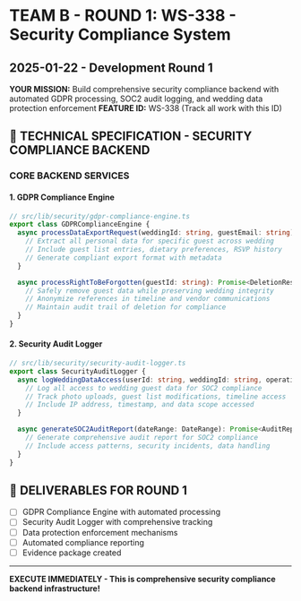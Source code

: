 # TEAM B - ROUND 1: WS-338 - Security Compliance System
## 2025-01-22 - Development Round 1

**YOUR MISSION:** Build comprehensive security compliance backend with automated GDPR processing, SOC2 audit logging, and wedding data protection enforcement
**FEATURE ID:** WS-338 (Track all work with this ID)

## 🎯 TECHNICAL SPECIFICATION - SECURITY COMPLIANCE BACKEND

### CORE BACKEND SERVICES

#### 1. GDPR Compliance Engine
```typescript
// src/lib/security/gdpr-compliance-engine.ts
export class GDPRComplianceEngine {
  async processDataExportRequest(weddingId: string, guestEmail: string): Promise<GDPRExport> {
    // Extract all personal data for specific guest across wedding
    // Include guest list entries, dietary preferences, RSVP history
    // Generate compliant export format with metadata
  }

  async processRightToBeForgotten(guestId: string): Promise<DeletionResult> {
    // Safely remove guest data while preserving wedding integrity
    // Anonymize references in timeline and vendor communications
    // Maintain audit trail of deletion for compliance
  }
}
```

#### 2. Security Audit Logger
```typescript
// src/lib/security/security-audit-logger.ts
export class SecurityAuditLogger {
  async logWeddingDataAccess(userId: string, weddingId: string, operation: string): Promise<void> {
    // Log all access to wedding guest data for SOC2 compliance
    // Track photo uploads, guest list modifications, timeline access
    // Include IP address, timestamp, and data scope accessed
  }

  async generateSOC2AuditReport(dateRange: DateRange): Promise<AuditReport> {
    // Generate comprehensive audit report for SOC2 compliance
    // Include access patterns, security incidents, data handling
  }
}
```

## 🎯 DELIVERABLES FOR ROUND 1
- [ ] GDPR Compliance Engine with automated processing
- [ ] Security Audit Logger with comprehensive tracking
- [ ] Data protection enforcement mechanisms
- [ ] Automated compliance reporting
- [ ] Evidence package created

---

**EXECUTE IMMEDIATELY - This is comprehensive security compliance backend infrastructure!**